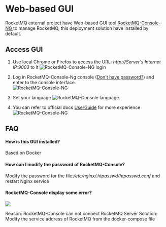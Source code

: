 # Web-based GUI

RocketMQ external project have Web-based GUI tool [RocketMQ-Console-NG ](https://github.com/apache/rocketmq-externals/tree/master/rocketmq-console) to manage RocketMQ, this deployment solution have installed by default.  

## Access GUI

1. Use local Chrome or Firefox to access the URL: *http://Server's Internet IP:9003* to it
   ![RocketMQ-Console-NG login](https://libs.websoft9.com/Websoft9/DocsPicture/en/rocketmq/rocketmq-loginonly-websoft9.png)

2. Log in RocketMQ-Console-Ng console ([Don't have password?](/stack-accounts.md#rocketmq)) and enter to the console interface.  
   ![RocketMQ-Console-NG](https://libs.websoft9.com/Websoft9/DocsPicture/en/rocketmq/rocketmq-console-websoft9.png)

3. Set your language
   ![RocketMQ-Console language](https://libs.websoft9.com/Websoft9/DocsPicture/zh/rocketmq/rocketmq-language-websoft9.png)

4. You can refer to official docs [UserGuide](https://github.com/apache/rocketmq-externals/blob/master/README.md) for more experience
   ![RocketMQ-Console-NG](https://libs.websoft9.com/Websoft9/DocsPicture/en/rocketmq/rocketmq-error-websoft9.png)

## FAQ

#### How is this GUI installed?

Based on Docker

#### How can I modify the password of RocketMQ-Console?

Modify the password for the file:*/etc/nginx/.htpasswd/htpasswd.conf* and restart Nginx service

#### RocketMQ-Console display some error?
![](https://libs.websoft9.com/Websoft9/DocsPicture/zh/rocketmq/rocketmq-error-websoft9.png)

Reason: RocketMQ-Console can not connect RocketMQ Server
Solution: Modify the service address of RocketMQ from the docker-compose file
